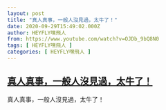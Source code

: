 ```yaml
---
layout: post
title: "真人真事，一般人沒見過，太牛了！"
date: 2020-09-29T15:49:02.000Z
author: HEYFLY嘿飛人
from: https://www.youtube.com/watch?v=OJDb_9bQ8N0
tags: [ HEYFLY嘿飛人 ]
categories: [ HEYFLY嘿飛人 ]
---
```

<!--1601394542000-->
[真人真事，一般人沒見過，太牛了！](https://www.youtube.com/watch?v=OJDb_9bQ8N0)
------

<div>
真人真事，一般人沒見過，太牛了！
</div>
